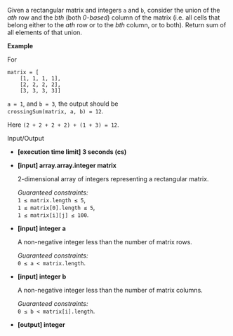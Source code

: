 
Given a rectangular matrix and integers  `a`  and  `b`, consider the union of the  _ath_  row and the  _bth_  (both  _0-based_) column of the matrix (i.e. all cells that belong either to the  _ath_  row or to the  _bth_  column, or to both). Return sum of all elements of that union.

**Example**

For

    matrix = [
	    [1, 1, 1, 1], 
	    [2, 2, 2, 2], 
	    [3, 3, 3, 3]] 

`a = 1`, and  `b = 3`, the output should be  
`crossingSum(matrix, a, b) = 12`.

Here  `(2 + 2 + 2 + 2) + (1 + 3) = 12`.

Input/Output

-   **[execution time limit] 3 seconds (cs)**
    
-   **[input] array.array.integer matrix**
    
    2-dimensional array of integers representing a rectangular matrix.
    
    _Guaranteed constraints:_  
    `1 ≤ matrix.length ≤ 5`,  
    `1 ≤ matrix[0].length ≤ 5`,  
    `1 ≤ matrix[i][j] ≤ 100`.
    
-   **[input] integer a**
    
    A non-negative integer less than the number of matrix rows.
    
    _Guaranteed constraints:_  
    `0 ≤ a < matrix.length`.
    
-   **[input] integer b**
    
    A non-negative integer less than the number of matrix columns.
    
    _Guaranteed constraints:_  
    `0 ≤ b < matrix[i].length`.
    
-   **[output] integer**